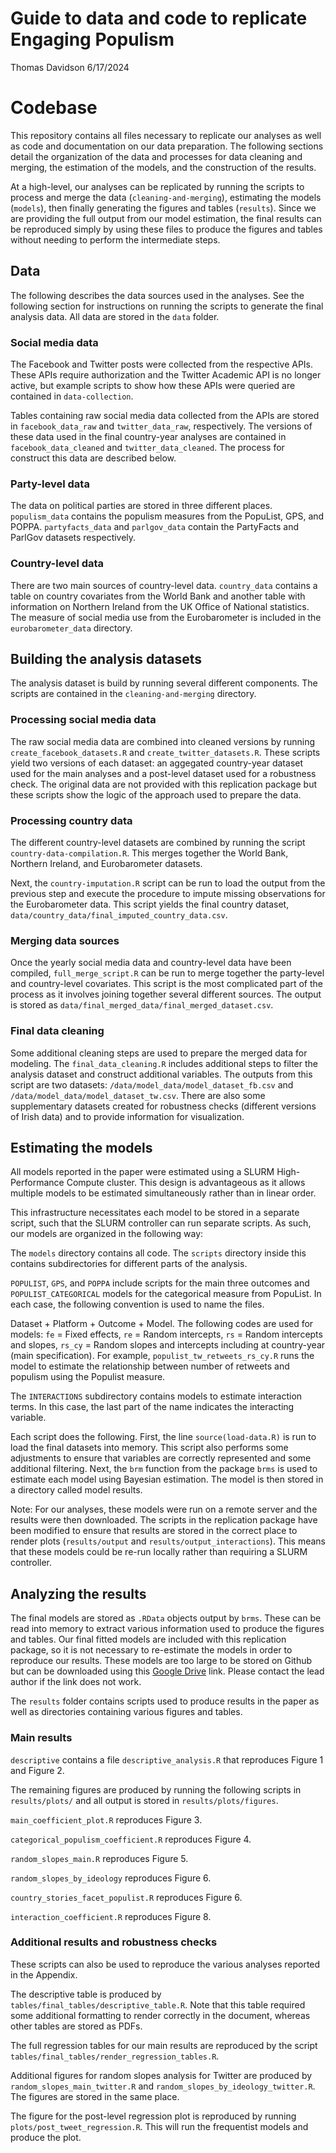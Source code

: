# Guide to data and code to replicate Engaging Populism

Thomas Davidson
6/17/2024

# Codebase

This repository contains all files necessary to replicate our analyses as well as code and documentation on our data preparation. The following sections detail the organization of the data and processes for data cleaning and merging, the estimation of the models, and the construction of the results.

At a high-level, our analyses can be replicated by running the scripts to process and merge the data (`cleaning-and-merging`), estimating the models (`models`), then finally generating the figures and tables (`results`). Since we are providing the full output from our model estimation, the final results can be reproduced simply by using these files to produce the figures and tables without needing to perform the intermediate steps.

## Data

The following describes the data sources used in the analyses. See the following section for instructions on running the scripts to generate the final analysis data. All data are stored in the `data` folder. 

### Social media data

The Facebook and Twitter posts were collected from the respective APIs. These APIs require authorization and the Twitter Academic API is no longer active, but example scripts to show how these APIs were queried are contained in `data-collection`.

Tables containing raw social media data collected from the APIs are stored in `facebook_data_raw` and `twitter_data_raw`, respectively. The versions of these data used in the final country-year analyses are contained in `facebook_data_cleaned` and `twitter_data_cleaned`. The process for construct this data are described below.

### Party-level data

The data on political parties are stored in three different places. `populism_data` contains the populism measures from the PopuList, GPS, and POPPA. `partyfacts_data` and `parlgov_data` contain the PartyFacts and ParlGov datasets respectively.

### Country-level data
There are two main sources of country-level data. `country_data` contains a table on country covariates from the World Bank and another table with information on Northern Ireland from the UK Office of National statistics. The measure of social media use from the Eurobarometer is included in the `eurobarometer_data` directory.

## Building the analysis datasets

The analysis dataset is build by running several different components. The scripts are contained in the `cleaning-and-merging` directory.

### Processing social media data
The raw social media data are combined into cleaned versions by running `create_facebook_datasets.R` and `create_twitter_datasets.R`. These scripts yield two versions of each dataset: an aggegated country-year dataset used for the main analyses and a post-level dataset used for a robustness check. The original data are not provided with this replication package but these scripts show the logic of the approach used to prepare the data.

### Processing country data
The different country-level datasets are combined by running the script `country-data-compilation.R`. This merges together the World Bank, Northern Ireland, and Eurobarometer datasets.

Next, the `country-imputation.R` script can be run to load the output from the previous step and execute the procedure to impute missing observations for the Eurobarometer data. This script yields the final country dataset, `data/country_data/final_imputed_country_data.csv`.

### Merging data sources
Once the yearly social media data and country-level data have been compiled, `full_merge_script.R` can be run to merge together the party-level and country-level covariates. This script is the most complicated part of the process as it involves joining together several different sources. The output is stored as `data/final_merged_data/final_merged_dataset.csv`.

### Final data cleaning
Some additional cleaning steps are used to prepare the merged data for modeling. The `final_data_cleaning.R` includes additional steps to filter the analysis dataset and construct additional variables. The outputs from this script are two datasets: `/data/model_data/model_dataset_fb.csv` and `/data/model_data/model_dataset_tw.csv`. There are also some supplementary datasets created for robustness checks (different versions of Irish data) and to provide information for visualization.

## Estimating the models

All models reported in the paper were estimated using a SLURM High-Performance Compute cluster. This design is advantageous as it allows multiple models to be estimated simultaneously rather than in linear order.

This infrastructure necessitates each model to be stored in a separate script, such that the SLURM controller can run separate scripts. As such, our models are organized in the following way:

The `models` directory contains all code. The `scripts` directory inside this contains subdirectories for different parts of the analysis.

`POPULIST`, `GPS`, and `POPPA` include scripts for the main three outcomes and `POPULIST_CATEGORICAL` models for the categorical measure from PopuList. In each case, the following convention is used to name the files.

Dataset + Platform + Outcome + Model. The following codes are used for models: `fe` = Fixed effects, `re` = Random intercepts, `rs` = Random intercepts and slopes, `rs_cy` = Random slopes and intercepts including at country-year (main specification). For example, `populist_tw_retweets_rs_cy.R` runs the model to estimate the relationship between number of retweets and populism using the Populist measure.

The `INTERACTIONS` subdirectory contains models to estimate interaction terms. In this case, the last part of the name indicates the interacting variable. 

Each script does the following. First, the line `source(load-data.R)` is run to load the final datasets into memory. This script also performs some adjustments to ensure that variables are correctly represented and some additional filtering. Next, the `brm` function from the package `brms` is used to estimate each model using Bayesian estimation. The model is then stored in a directory called model results.

Note: For our analyses, these models were run on a remote server and the results were then downloaded. The scripts in the replication package have been modified to ensure that results are stored in the correct place to render plots (`results/output` and `results/output_interactions`). This means that these models could be re-run locally rather than requiring a SLURM controller.

## Analyzing the results

The final models are stored as `.RData` objects output by `brms`. These can be read into memory to extract various information used to produce the figures and tables. Our final fitted models are included with this replication package, so it is not necessary to re-estimate the models in order to reproduce our results. These models are too large to be stored on Github but can be downloaded using this [Google Drive](https://drive.google.com/drive/folders/1DNpAeBIZ-jlQuwhWPZ0RjqpcGcrod9KJ?usp=sharing) link. Please contact the lead author if the link does not work.

The `results` folder contains scripts used to produce results in the paper as well as directories containing various figures and tables. 

### Main results

`descriptive` contains a file `descriptive_analysis.R` that reproduces Figure 1 and Figure 2.

The remaining figures are produced by running the following scripts in `results/plots/` and all output is stored in `results/plots/figures`.

`main_coefficient_plot.R` reproduces Figure 3.

`categorical_populism_coefficient.R` reproduces Figure 4.

`random_slopes_main.R` reproduces Figure 5.

`random_slopes_by_ideology` reproduces Figure 6.

`country_stories_facet_populist.R` reproduces Figure 6.

`interaction_coefficient.R` reproduces Figure 8.

### Additional results and robustness checks

These scripts can also be used to reproduce the various analyses reported in the Appendix.

The descriptive table is produced by `tables/final_tables/descriptive_table.R`. Note that this table required some additional formatting to render correctly in the document, whereas other tables are stored as PDFs.

The full regression tables for our main results are reproduced by the script `tables/final_tables/render_regression_tables.R`.

Additional figures for random slopes analysis for Twitter are produced by `random_slopes_main_twitter.R` and `random_slopes_by_ideology_twitter.R`. The figures are stored in the same place.

The figure for the post-level regression plot is reproduced by running `plots/post_tweet_regression.R`. This will run the frequentist models and produce the plot.